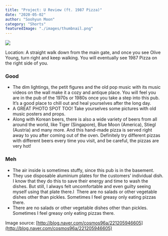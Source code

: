 ```yaml
---
title: "Project: U Review (ft. 1987 Pizza)"
date: "2020-05-02"
author: "Soohyun Moon"
category: "Shorts"
featuredImage: "./images/thumbnail.png"
---
```


![](/images/thumbnail.png)

Location: A straight walk down from the main gate, and once you see Olive Young, turn right and keep walking. You will eventually see 1987 Pizza on the right side of you.

### **Good**

- The dim lightings, the petit figures and the old pop music with its music videos on the wall make it a cozy and antique place. You will feel you are in the pub of the 1970s or 1980s once you take a step into this pub. It’s a good place to chill out and heal yourselves after the long day.
- A GREAT PHOTO SPOT TOO! Take yourselves some pictures with old music posters and props.
- Along with Korean beers, there is also a wide variety of beers from all around the world, like Tiger (Singapore), Blue Moon (America), Stiegl (Austria) and many more. And this hand-made pizza is served right away to you after coming out of the oven. Definitely try different pizzas with different beers every time you visit, and be careful, the pizzas are very hot!

### **Meh**

- The air inside is sometimes stuffy, since this pub is in the basement.
- They use disposable aluminium plates for the customers’ individual dish. I know that they do this to save their energy and time to wash the dishes. But still, I always felt uncomfortable and even guilty seeing myself using that plate there.l  There are no salads or other vegetable dishes other than pickles. Sometimes I feel greasy only eating pizzas there.
- There are no salads or other vegetable dishes other than pickles. Sometimes I feel greasy only eating pizzas there.

Image source: [http://blog.naver.com/cosmos96a/221205946605](http://blog.naver.com/cosmos96a/221205946605)
